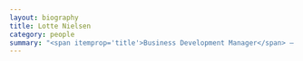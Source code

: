 ```yaml
---
layout: biography
title: Lotte Nielsen
category: people
summary: "<span itemprop='title'>Business Development Manager</span> — Verwaltung aller Aspekte des Marketing, Eventmanagement und Pressearbeit. Das scharfe Auge, das unerbittlich an alle Aspekte des Sales-Supports erinnert. "
---
```


